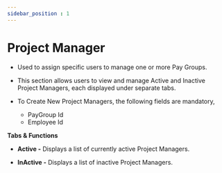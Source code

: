 ```yaml
---
sidebar_position : 1
---
```


# Project Manager

  - Used to assign specific users to manage one or more Pay Groups.

  - This section allows users to view and manage Active and Inactive Project Managers, each displayed under separate tabs.

  - To Create New Project Managers, the following fields are mandatory,

    - PayGroup Id
    - Employee Id

**Tabs & Functions**

  - **Active -** Displays a list of currently active Project Managers.

  - **InActive -** Displays a list of inactive Project Managers.